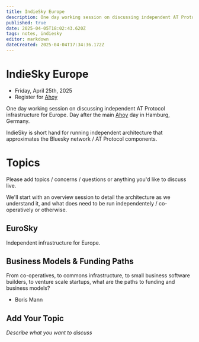 ```yaml
---
title: IndieSky Europe
description: One day working session on discussing independent AT Protocol infrastructure for Europe
published: true
date: 2025-04-05T18:02:43.620Z
tags: notes, indiesky
editor: markdown
dateCreated: 2025-04-04T17:34:36.172Z
---
```


# IndieSky Europe

* Friday, April 25th, 2025
* Register for [Ahoy](https://ahoy.eu)

One day working session on discussing independent AT Protocol infrastructure for Europe. Day after the main [Ahoy](https://ahoy.eu) day in Hamburg, Germany.

IndieSky is short hand for running independent architecture that approximates the Bluesky network / AT Protocol components.

# Topics

Please add topics / concerns / questions or anything you'd like to discuss live.

We'll start with an overview session to detail the architecture as we understand it, and what does need to be run independentely / co-operatively or otherwise.

## EuroSky

Independent infrastructure for Europe.

## Business Models & Funding Paths

From co-operatives, to commons infrastructure, to small business software builders, to venture scale startups, what are the paths to funding and business models?

* Boris Mann

## Add Your Topic

*Describe what you want to discuss*


